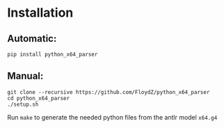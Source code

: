 Installation
============

Automatic:
----------
```bash
pip install python_x64_parser
```

Manual:
------
```
git clone --recursive https://github.com/FloydZ/python_x64_parser
cd python_x64_parser
./setup.sh
```

Run `make` to generate the needed python files from the antlr model `x64.g4`
